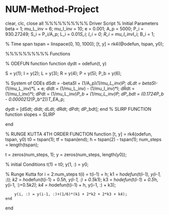 # NUM-Method-Project
clear, clc, close all
%%%%%%%%%% Driver Script
% Initial Parameters
beta = 1;
mu_L_inv = 6; 
mu_I_inv = 10; 
e = 0.001;
A_p = 5000;
P_i = 930.27249;
S_i = P_i/A_p;
L_i = 0.01*S_i;
I_i = 0;
R_i = mu_I_inv*I_i;
B_i = 1;

% Time span
tspan = linspace(0, 10, 1000);
[t, y] = rk4(@odefun, tspan, y0);




%%%%%%%%%% Functions

% ODEFUN function
function dydt = odefun(t, y)

S = y(1);
I = y(2);
L = y(3);
R = y(4);
P = y(5);
P_b = y(6);

% System of ODEs
dSdt = -beta*S*I + (1/A_p)*(1/mu_L_inv)*P;
dLdt = beta*S*I-(1/mu_L_inv)*L + e;
dIdt = (1/mu_L_inv) - (1/mu_I_inv)*I;
dRdt = (1/mu_I_inv)*I;
dPdt = (1/mu_L_inv)*P_b + (1/mu_L_inv)*P;
dP_bdt = (0.1724*P_b - 0.0000212*(P_b^2))*T_E*A_p;

dydt = [dSdt; dIdt; dLdt; dRdt; dPdt; dP_bdt];
    end
% SLIRP FUNCTION
function slopes = SLIRP

end

% RUNGE KUTTA 4TH ORDER FUNCTION
function [t, y] = rk4(odefun, tspan, y0)
 t0 = tspan(1);
tf = tspan(end);
h = tspan(2) - tspan(1);
num_steps = length(tspan);

t = zeros(num_steps, 1);
y = zeros(num_steps, length(y0));

% initial Conditions
t(1) = t0;
y(1, :) = y0;

% Runge Kutta
    for i = 2:num_steps
        t(i) = t(i-1) + h;
        k1 = h*odefun(t(i-1), y(i-1, :));
        k2 = h*odefun(t(i-1) + 0.5*h, y(i-1, :) + 0.5*k1);
        k3 = h*odefun(t(i-1) + 0.5*h, y(i-1, :)+0.5*k2);
        k4 = h*odefun(t(i-1) + h, y(i-1, :) + k3);
        
        y(i, :) = y(i-1, :)+(1/6)*(k1 + 2*k2 + 2*k3 + k4);
    end
end
